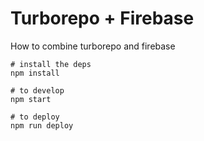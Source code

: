 # Turborepo + Firebase

How to combine turborepo and firebase

```
# install the deps
npm install

# to develop
npm start

# to deploy
npm run deploy
```
